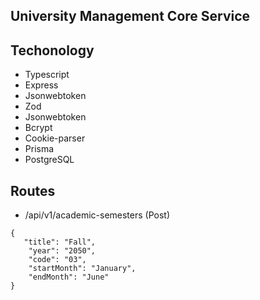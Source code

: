 ## University Management Core Service

## Techonology

- Typescript
- Express
- Jsonwebtoken
- Zod
- Jsonwebtoken
- Bcrypt
- Cookie-parser
- Prisma
- PostgreSQL

## Routes

- /api/v1/academic-semesters (Post)

```
{
   "title": "Fall",
    "year": "2050",
    "code": "03",
    "startMonth": "January",
    "endMonth": "June"
}

```
